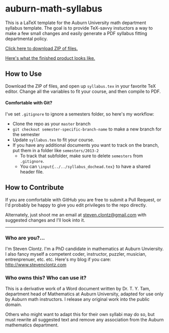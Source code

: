 # auburn-math-syllabus

This is a LaTeX template for the Auburn University math department syllabus template. The goal is to provide TeX-savvy instuctors a way to make a few small changes and easily generate a PDF syllabus fitting departmental policy.

[Click here to download ZIP of files.](https://github.com/StevenClontz/auburn-math-syllabus/archive/master.zip)

[Here's what the finished product looks like.](https://github.com/StevenClontz/auburn-math-syllabus/blob/master/syllabus.pdf?raw=true)

## How to Use

Download the ZIP of files, and open up `syllabus.tex` in your favorite TeX editor. Change all the variables to fit your course, and then compile to PDF.

#### Comfortable with Git?

I've set `.gitignore` to ignore a semesters folder, so here's my workflow:

* Clone the repo as your `master` branch
* `git checkout semester-specific-branch-name` to make a new branch for the semester
* Update `syllabus.tex` to fit your course. 
* If you have any additional documents you want to track on the branch, put them in a folder like `semesters/2013-2`
    * To track that subfolder, make sure to delete `semesters` from `.gitignore`. 
    * You can `\input{../../syllabus_dochead.tex}` to have a shared header file.

## How to Contribute

If you are comfortable with GitHub you are free to submit a Pull Request, or I'd probably be happy to give you edit privileges to the repo directly.

Alternately, just shoot me an email at <steven.clontz@gmail.com> with suggested changes and I'll look into it.

---

### Who are you?...

I'm Steven Clontz. I'm a PhD candidate in mathematics at Auburn Unviersity. I also fancy myself a competent coder, instructor, puzzler, musician, entrenprenuer, etc. etc. Here's my blog if you care: <http://www.stevenclontz.com>

### Who owns this? Who can use it?

This is a derivative work of a Word document written by Dr. T. Y. Tam, department head of Mathematics at Auburn University, adapted for use only by Auburn math instructors. I release any original work into the public domain.

Others who might want to adapt this for their own syllabi may do so, but must rewrite all suggested text and remove any association from the Auburn mathematics department.